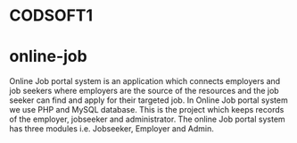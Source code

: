 # CODSOFT1

# online-job

Online Job portal system is an application which connects employers and job seekers where employers are the source of the resources and the job seeker can find and apply for their targeted job.
In Online Job portal system we use PHP and MySQL database. This is the project which keeps records of the employer, jobseeker and administrator. The online Job portal system has three modules i.e. Jobseeker, Employer and Admin.
